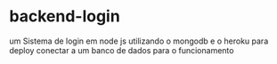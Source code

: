# backend-login
um Sistema de login em node js utilizando o mongodb e o heroku para deploy
conectar a um banco de dados para o funcionamento
